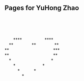 ## Pages for YuHong Zhao


&emsp;  
&emsp;  
&emsp;  




&emsp;&emsp;****  &emsp;&emsp;&emsp;&emsp;&emsp;****  
&emsp;** &emsp;&emsp;&emsp;&emsp;** &emsp;&emsp;&emsp;&emsp;**  
**  &emsp;&emsp;&emsp;&emsp;&emsp;&emsp;&emsp;&emsp;&emsp;&emsp;***  
** &emsp;&emsp;&emsp;&emsp;&emsp;&emsp;&emsp;&emsp;&emsp;&emsp;**  
&emsp;* &emsp;&emsp;&emsp;&emsp;&emsp;&emsp;&emsp;&emsp;&emsp;*  
&emsp;&emsp;*  &emsp;&emsp;&emsp;&emsp;&emsp;&emsp;*  
&emsp;&emsp;&emsp;* &emsp;&emsp;&emsp;*  
&emsp;&emsp;&emsp;&emsp;*
